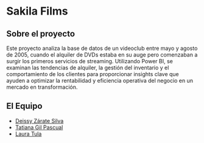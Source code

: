 # Sakila Films

## Sobre el proyecto

Este proyecto analiza la base de datos de un videoclub entre mayo y agosto de 2005, cuando el alquiler de DVDs estaba en su auge pero comenzaban a surgir los primeros servicios de streaming. Utilizando Power BI, se examinan las tendencias de alquiler, la gestión del inventario y el comportamiento de los clientes para proporcionar insights clave que ayuden a optimizar la rentabilidad y eficiencia operativa del negocio en un mercado en transformación.
## El Equipo

- [Deissy Zárate Silva](https://humdrum-lettuce-77f.notion.site/Como-estas-Soy-Deissy-Zarate-c2dc9954c8c54c9aa45a984c2110e689)
- [Tatiana Gil Pascual](https://www.linkedin.com/in/tatiana-gil-/)
- [Laura Tula](https://bit.ly/LauraTulaES)


